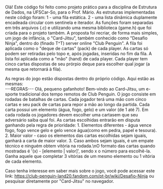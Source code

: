 Olá!
Este código foi feito como projeto prático para a disciplina de Estrutura de Dados, na UFSCar-So, para o Prof. Mário.
As estruturas implementadas neste código foram:
  1 - uma fila estática.
  2 - uma lista dinâmica duplamente encadeada circular com sentinela e iterador.
As funções foram separadas em três arquivos (.c) e utilizando uma mesma biblioteca (game.h) que foi criada para o projeto também.
A proposta foi recriar, de forma mais simples, um jogo de infância, o "Card-Jitsu", também conhecido como "Desafio Ninja", dentro do (finado T^T) server online "Club Penguin".
A fila foi aplicada como o "deque de cartas" (pack) de cada player. As cartas só podem ser retiradas pelo topo e, após jogadas, inseridas no fim da fila.
A lista foi aplicada como a "mão" (hand) de cada player. Cada player tem cinco cartas dispostas de seu prórpio deque para escolher qual jogar (a mesma que retornará à fila).

As regras do jogo estão dispostas dentro do próprio código. Aqui estão as mesmas:  
  ---REGRAS---
  Olá, pequeno gafanhoto!
  Bem-vindo ao Card-Jitsu, um e-sporte tradicional dos tempo remotos de Club Penguin.
  O jogo consiste em rodadas de batalhas de cartas. Cada jogador terá uma mão com cinco cartas e seu pack de cartas para repor a mão ao longo da partida. Cada carta possui um elemento (água, fogo, gelo) e um valor (de 1 até 7). Em cada rodada os jogadores devem escolher uma cartasem que seu adversário saiba qual foi.
  As cartas escolhidas entrarão em disputa ganhando pela regra de prioridade:
    1. Elementos diferentes - água vence fogo, fogo vence gelo e gelo vence água(como em pedra, papel e tesoura).
    2. Maior valor - caso os elementos das cartas escolhidas sejam iguais, ganhará a carta de maior valor.
    3. Caso ambos sejam iguais, é um empate técnico e ninguém obtem vitória na rodada.\nO formato das cartas quando mostradas é '(x) - [elemento | valor]', sendo x o número para escolhê-la.
  Ganha aquele que completar 3 vitórias de um mesmo elemento ou 1 vitória de cada elemento.

Caso tenha interesse em saber mais sobre o jogo, você pode acessar este link: https://club-penguin-land20.fandom.com/pt-br/wiki/Desafio-Ninja ou pesquisar diretamente por "Card-Jitsu" no navegador.
  
